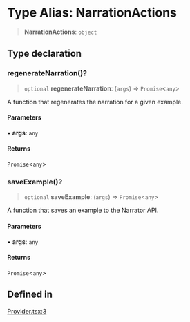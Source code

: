 # Type Alias: NarrationActions

> **NarrationActions**: `object`

## Type declaration

### regenerateNarration()?

> `optional` **regenerateNarration**: (`args`) => `Promise`\<`any`\>

A function that regenerates the narration for a given example.

#### Parameters

• **args**: `any`

#### Returns

`Promise`\<`any`\>

### saveExample()?

> `optional` **saveExample**: (`args`) => `Promise`\<`any`\>

A function that saves an example to the Narrator API.

#### Parameters

• **args**: `any`

#### Returns

`Promise`\<`any`\>

## Defined in

[Provider.tsx:3](https://github.com/edspencer/narrator-ai/blob/2638f4692e0fe7ed51a1a126401e7368094e9587/packages/react/src/Provider.tsx#L3)
